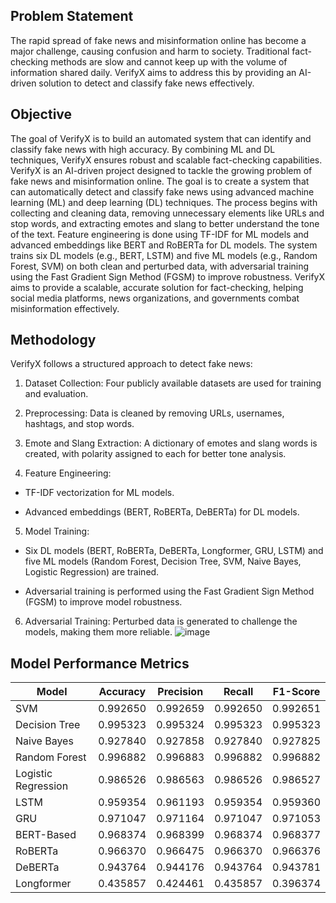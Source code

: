 

## Problem Statement
The rapid spread of fake news and misinformation online has become a major challenge, causing confusion and harm to society. Traditional fact-checking methods are slow and cannot keep up with the volume of information shared daily. VerifyX aims to address this by providing an AI-driven solution to detect and classify fake news effectively.
## Objective
The goal of VerifyX is to build an automated system that can identify and classify fake news with high accuracy. By combining ML and DL techniques, VerifyX ensures robust and scalable fact-checking capabilities.
VerifyX is an AI-driven project designed to tackle the growing problem of fake news and misinformation online. The goal is to create a system that can automatically detect and classify fake news using advanced machine learning (ML) and deep learning (DL) techniques. The process begins with collecting and cleaning data, removing unnecessary elements like URLs and stop words, and extracting emotes and slang to better understand the tone of the text. Feature engineering is done using TF-IDF for ML models and advanced embeddings like BERT and RoBERTa for DL models. The system trains six DL models (e.g., BERT, LSTM) and five ML models (e.g., Random Forest, SVM) on both clean and perturbed data, with adversarial training using the Fast Gradient Sign Method (FGSM) to improve robustness. VerifyX aims to provide a scalable, accurate solution for fact-checking, helping social media platforms, news organizations, and governments combat misinformation effectively.

## Methodology

VerifyX follows a structured approach to detect fake news:

1. Dataset Collection: Four publicly available datasets are used for training and evaluation.

2. Preprocessing: Data is cleaned by removing URLs, usernames, hashtags, and stop words.

3. Emote and Slang Extraction: A dictionary of emotes and slang words is created, with polarity assigned to each for better tone analysis.

4. Feature Engineering:

- TF-IDF vectorization for ML models.

- Advanced embeddings (BERT, RoBERTa, DeBERTa) for DL models.

5. Model Training:

- Six DL models (BERT, RoBERTa, DeBERTa, Longformer, GRU, LSTM) and five ML models (Random Forest, Decision Tree, SVM, Naive Bayes, Logistic Regression) are trained.

- Adversarial training is performed using the Fast Gradient Sign Method (FGSM) to improve model robustness.

6. Adversarial Training: Perturbed data is generated to challenge the models, making them more reliable.
![image](https://github.com/user-attachments/assets/5ffec207-a9f9-4cc4-b575-e03b28a627bd)

## Model Performance Metrics

| Model               | Accuracy | Precision | Recall  | F1-Score |
|---------------------|----------|-----------|---------|----------|
| SVM                | 0.992650  | 0.992659  | 0.992650 | 0.992651 |
| Decision Tree      | 0.995323  | 0.995324  | 0.995323 | 0.995323 |
| Naive Bayes       | 0.927840  | 0.927858  | 0.927840 | 0.927825 |
| Random Forest      | 0.996882  | 0.996883  | 0.996882 | 0.996882 |
| Logistic Regression | 0.986526  | 0.986563  | 0.986526 | 0.986527 |
| LSTM               | 0.959354  | 0.961193  | 0.959354 | 0.959360 |
| GRU                | 0.971047  | 0.971164  | 0.971047 | 0.971053 |
| BERT-Based        | 0.968374  | 0.968399  | 0.968374 | 0.968377 |
| RoBERTa            | 0.966370  | 0.966475  | 0.966370 | 0.966376 |
| DeBERTa            | 0.943764  | 0.944176  | 0.943764 | 0.943781 |
| Longformer         | 0.435857  | 0.424461  | 0.435857 | 0.396374 |

